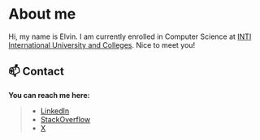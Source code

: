 # About me 
Hi, my name is Elvin. I am currently enrolled in Computer Science at [INTI International University and Colleges](https://newinti.edu.my/). Nice to meet you!

## 📫 Contact
**You can reach me here:**
> - [LinkedIn](in/avn-ng-eng-kit)
> - [StackOverflow](https://stackoverflow.com/users/22286291/elvin-is-coding)
> - [X](https://twitter.com/elvinny404)
